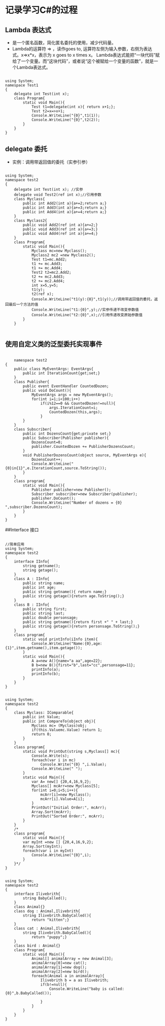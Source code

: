 # 记录学习C#的过程

## Lambda 表达式
- 是一个匿名函数，简化匿名委托的使用，减少代码量。
- Lambda的运算符 => ，读作goes to, 运算符左侧为输入参数，右侧为表达式。x=>x*x，表示为 x goes to x times x。 
Lambda表达式能把“一块代码”赋给了一个变量。而“这块代码”，或者说“这个被赋给一个变量的函数”，就是一个Lambda表达式。
<pre><code>
using System;  
namespace Test1  
{  
	delegate int Test(int x);  
	class Program{  
		static void Main(){  
			Test t1=delegate(int x){ return x+1;};  
			Test t2=x=>x+1;  
			Console.WriteLine("{0}",t1(1));  
			Console.WriteLine("{0}",t2(2));  
		}  
	}  
}  
</code></pre>
## delegate 委托
- 实例：调用带返回值的委托（实参引参）
<pre><code>
using System;
namespace test2
{
	delegate int Test(int x); //实参
	delegate void Test2(ref int x);//引用参数
	class Myclass{
		public int Add2(int a){a+=2;return a;}
		public int Add3(int a){a+=3;return a;}
		public int Add4(int a){a+=4;return a;}
	}
	class Myclass2{
		public void Add2(ref int a){a+=2;}
		public void Add3(ref int a){a+=3;}
		public void Add4(ref int a){a+=4;}
	}
	class Program{
		static void Main(){
			Myclass mc=new Myclass();
			Myclass2 mc2 =new Myclass2();
			Test t1=mc.Add2;
			t1 += mc.Add3;
			t1 += mc.Add4;
			Test2 t2=mc2.Add2;
			t2 += mc2.Add3;
			t2 += mc2.Add4;
			int x=5,y=5;
			t1(y);
			t2(ref x);
			Console.WriteLine("t1(y):{0}",t1(y));//调用带返回值的委托，返回最后一个方法的值
			Console.WriteLine("t1:{0}",y);//实参传递不改变参数值
			Console.WriteLine("t2:{0}",x);//引用传递改变原始参数值
		}
	}
	</code></pre>
## 使用自定义类的泛型委托实现事件
<pre><code>
	namespace test2
{
	public class MyEventArgs: EventArgs{
		public int IterationCount{get;set;}
	}
	class Publisher{
		public event EventHandler<MyEventArgs> CountedDozen; 
		public void DoCount(){
			MyEventArgs args = new MyEventArgs();
			for(int i=1;i<100;i++)
				if(i%12==0 && CountedDozen!=null){
					args.IterationCount=i;
					CountedDozen(this,args);
				}
		}
	}
	class Subscriber{
		public int DozensCount{get;private set;}
		public Subscriber(Publisher publisher){
			DozensCount=0;
			publisher.CountedDozen += PublisherDozensCount;
		}
		void PublisherDozensCount(object source, MyEventArgs e){
			DozensCount++;
			Console.WriteLine("{0}in{1}",e.IterationCount,source.ToString());
		}
	}
	class program{
		static void Main(){
			Publisher publisher=new Publisher();
			Subscriber subscriber=new Subscriber(publisher);
			publisher.DoCount();
			Console.WriteLine("Number of dozens = {0} ",subscriber.DozensCount);
		}
	}
}
</code></pre>

##Interface 接口
<pre><code>
//简单应用
using System;
namespace test2
{
	interface IInfo{
		string getname();
		string getage();
	}
	class A : IInfo{
		public string name;
		public int age;
		public string getname(){ return name;}
		public string getage(){return age.ToString();}
	}
	class B : IInfo{
		public string first;
		public string last;
		public double personsage;
		public string getname(){return first +" " + last;}
		public string getage(){return personsage.ToString();}
	}
	class program{
		static void printInfo(iInfo item){
			Console.WriteLine("Name:{0},age:{1}",item.getname(),item.getage());
		}
		static void Main(){
			A a=new A(){name="a aa",age=22};
			B b=new B(){first="b",last="cc",personsage=11};
			printInfo(a);
			printInfo(b);
		}
	}
}
</code></pre>
<pre><code>
using System;
namespace test2
{
	class Myclass: IComparable{
		public int Value;
		public int CompareTo(object obj){
			Myclass mc= (Myclass)obj;
			if(this.Value<mc.Value) return -1;
			if(this.Value>mc.Value) return 1;
			return 0;
		}
	}
	class program{
		static void PrintOut(string s,Myclass[] mc){
			Console.Write(s);
			foreach(var i in mc)
				Console.Write("{0} ",i.Value);
			Console.WriteLine(" ");
		}
		static void Main(){
			var A= new[] {20,4,16,9,2};
			Myclass[] mcArr=new Myclass[5];
			for(int i=0;i<5;i++){
				mcArr[i]=new Myclass();
				mcArr[i].Value=A[i];
			}
			PrintOut("Initial Order:", mcArr);
			Array.Sort(mcArr);
			PrintOut("Sorted Order:", mcArr);
		}
	}
	/*
	class program{
		static void Main(){
		var myInt =new [] {20,4,16,9,2};
		Array.Sort(myInt);
		foreach(var i in myInt)
			Console.WriteLine("{0}",i);
		}
	}*/
}
</code></pre>

<pre><code>
using System;
namespace test2
{
	interface Ilivebrith{
		string BabyCalled();
	}
	class Animal{}
	class dog : Animal,Ilivebrith{
		string Ilivebrith.BabyCalled(){
			return "kitten";}
	}
	class cat : Animal,Ilivebrith{
		string Ilivebrith.BabyCalled(){
			return "puppy";}
	}
	class bird : Animal{}
	class Program{
		static void Main(){
			Animal[] animalArray = new Animal[3];
			animalArray[0]=new cat();
			animalArray[1]=new dog();
			animalArray[2]=new bird();
			foreach(Animal a in animalArray){
				Ilivebrith b = a as Ilivebrith;
				if(b!=null){
					Console.WriteLine("baby is called: {0}",b.BabyCalled());

				}
			}
		}
	}
}
</code></pre>
